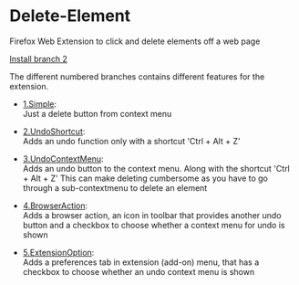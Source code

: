 # Delete-Element
Firefox Web Extension to click and delete elements off a web page

[Install branch 2](https://github.com/robert-hamilton36/Delete-Element/releases/download/v0.pre1/ac0ae3f26ea440f28343-0.1pre.xpi)
  
The different numbered branches contains different features for the extension.

- [1.Simple](https://github.com/robert-hamilton36/Delete-Element/tree/1.Simple):  
Just a delete button from context menu

- [2.UndoShortcut](https://github.com/robert-hamilton36/Delete-Element/tree/2.UndoShortcut):  
Adds an undo function only with a shortcut 'Ctrl + Alt + Z'

- [3.UndoContextMenu](https://github.com/robert-hamilton36/Delete-Element/tree/3.UndoContextMenu):  
Adds an undo button to the context menu. Along with the shortcut 'Ctrl + Alt + Z'
This can make deleting cumbersome as you have to go through a sub-contextmenu to delete an element

- [4.BrowserAction](https://github.com/robert-hamilton36/Delete-Element/tree/4.BrowserAction):  
Adds a browser action, an icon in toolbar that provides another undo button and a checkbox to choose whether a context menu for undo is shown

- [5.ExtensionOption](https://github.com/robert-hamilton36/Delete-Element/tree/5.ExtensionOptions):  
Adds a preferences tab in extension (add-on) menu, that has a checkbox to choose whether an undo context menu is shown